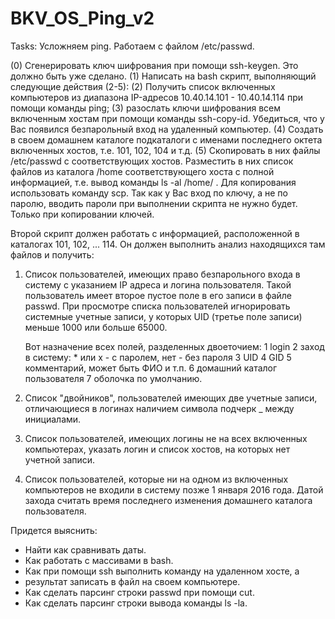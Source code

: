 # BKV_OS_Ping_v2
Tasks:
Усложняем ping.
Работаем с файлом /etc/passwd.

(0) Сгенерировать ключ шифрования при помощи ssh-keygen.
    Это должно быть уже сделано.
(1) Написать на bash скрипт, выполняющий следующие действия (2-5):
(2) Получить список включенных компьютеров из диапазона IP-адресов
     10.40.14.101 - 10.40.14.114 при помощи команды  ping;
(3) разослать ключи шифрования всем включенным хостам при
     помощи команды ssh-copy-id. Убедиться, что у Вас появился
     безпарольный вход на удаленный компьютер.
(4) Создать в своем домашнем каталоге подкаталоги с именами
     последнего октета включенных хостов, т.е. 101, 102, 104 и т.д.
(5) Скопировать в них файлы /etc/passwd с соответствующих хостов.
     Разместить в них список файлов из каталога /home соответствующего
     хоста с полной информацией, т.е. вывод команды ls -al /home/ .
     Для копирования использовать команду scp. Так как у Вас
     вход по ключу, а не по паролю, вводить пароли при выполнении
     скрипта не нужно будет. Только при копировании ключей.

  Второй скрипт должен работать с информацией, расположенной в
  каталогах 101, 102, ... 114.
  Он должен выполнить анализ находящихся там файлов и получить:

1) Список пользователей, имеющих право безпарольного входа в систему
    с указанием IP адреса и логина пользователя. Такой пользователь
    имеет второе  пустое поле в его записи в файле passwd.
    При просмотре списка пользователей игнорировать системные учетные
    записи, у которых UID (третье поле записи) меньше 1000 или больше 65000.
    
   Вот назначение всех полей, разделенных двоеточием:
    1  login
    2  заход в систему: * или х - с паролем, нет - без пароля
    3  UID
    4  GID
    5  комментарий, может быть ФИО и т.п.
    6  домашний каталог пользователя
    7  оболочка по умолчанию.

2) Список "двойников", пользователей имеющих две учетные записи,
    отличающиеся в логинах наличием символа подчерк _ между инициалами.

3) Список пользователей, имеющих логины не на всех включенных компьютерах,
    указать логин и список хостов, на которых нет учетной записи.

4) Список пользователей, которые ни на одном из включенных компьютеров
    не входили в систему позже 1 января 2016 года. Датой захода считать время
    последнего изменения домашнего каталога пользователя.

Придется выяснить:
- Найти как сравнивать даты.
- Как работать с массивами в bash.
- Как при помощи ssh выполнить команду на удаленном хосте, а
- результат записать в файл на своем компьютере.
- Как сделать парсинг строки passwd при помощи cut.
- Как сделать парсинг строки вывода команды ls -la.
